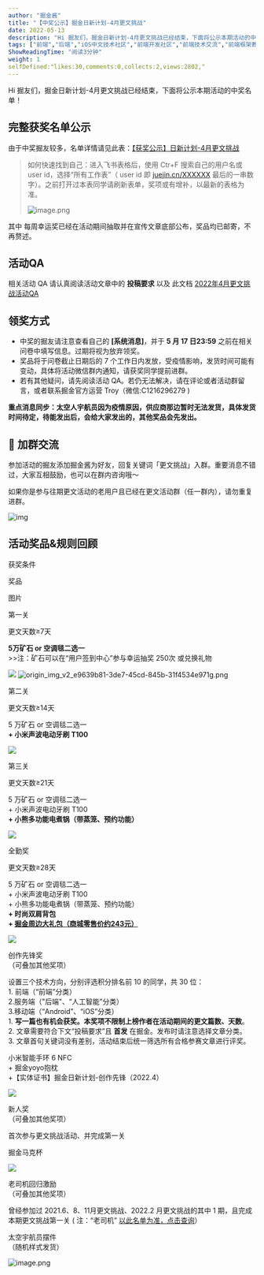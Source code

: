```yaml
---
author: "掘金酱"
title: "【中奖公示】掘金日新计划-4月更文挑战"
date: 2022-05-13
description: "Hi 掘友们，掘金日新计划-4月更文挑战已经结束，下面将公示本期活动的中奖名单！由于中奖掘友较多，名单详情请见此表。"
tags: ["前端","后端","iOS中文技术社区","前端开发社区","前端技术交流","前端框架教程","JavaScript 学习资源","CSS 技巧与最佳实践","HTML5 最新动态","前端工程师职业发展","开源前端项目","前端技术趋势"]
ShowReadingTime: "阅读3分钟"
weight: 1
selfDefined:"likes:30,comments:0,collects:2,views:2802,"
---
```

Hi 掘友们，掘金日新计划-4月更文挑战已经结束，下面将公示本期活动的中奖名单！

完整获奖名单公示
--------

由于中奖掘友较多，名单详情请见此表：[【获奖公示】日新计划-4月更文挑战](https://bytedance.feishu.cn/sheets/shtcnmZlf1WdxLN06NBOcXBWHbe "https://bytedance.feishu.cn/sheets/shtcnmZlf1WdxLN06NBOcXBWHbe")

> 如何快速找到自己：进入飞书表格后，使用 Ctr+F 搜索自己的用户名或 user id，选择“所有工作表”（ user id 即 [juejin.cn/XXXXXX](https://juejin.cn/XXXXXX "https://juejin.cn/XXXXXX") 最后的一串数字）。之前打开过本表同学请刷新表单，奖项或有增补，以最新的表格为准。
> 
> ![image.png](/images/jueJin/89a0ca64309747f.png)

其中 每周幸运奖已经在活动期间抽取并在宣传文章底部公布，奖品均已邮寄，不再赘述。

活动QA
----

相关活动 QA 请认真阅读活动文章中的 **投稿要求** 以及 此文档 [2022年4月更文挑战活动QA](https://bytedance.feishu.cn/docx/doxcnRvJ4FHy9cJlBuV8Mx8oyNf "https://bytedance.feishu.cn/docx/doxcnRvJ4FHy9cJlBuV8Mx8oyNf")

领奖方式
----

*   中奖的掘友请注意查看自己的 **\[系统消息\]**，并于 **5 月 17 日23:59** 之前在相关问卷中填写信息。过期将视为放弃领奖。
*   奖品将于问卷截止日期后的 7 个工作日内发放，受疫情影响，发货时间可能有变动，具体将活动微信群内通知，请获奖同学提前进群。
*   若有其他疑问，请先阅读活动 QA。若仍无法解决，请在评论或者活动群留言，或者联系掘金官方运营 Troy（微信:C1216296279 )

**重点消息同步：太空人宇航员因为疫情原因，供应商那边暂时无法发货，具体发货时间待定，待能发出后，会给大家发出的，其他奖品会先发出。**

👥 加群交流
-------

参加活动的掘友添加掘金酱为好友，回复关键词「更文挑战」入群。重要消息不错过，大家互相鼓励，也可以在群内咨询哦～

如果你是参与往期更文活动的老用户且已经在更文活动群（任一群内），请勿重复进群。

![img](/images/jueJin/f3caf271506b4d1.png)

活动奖品&规则回顾
---------

获奖条件

奖品

图片

第一关

更文天数≥7天

**5万矿石 or 空调毯二选一**  
\>>注：矿石可以在“用户签到中心”参与幸运抽奖 250次 或兑换礼物

![](/images/jueJin/8ffeec00b1b3463.png) ![origin_img_v2_e9639b81-3de7-45cd-845b-31f4534e971g.png](/images/jueJin/d9eb85e1d2e44c5.png)

第二关

更文天数≥14天

5 万矿石 or 空调毯二选一  
**\+ 小米声波电动牙刷 T100**

![](/images/jueJin/4b57653a8b3746d.png)

第三关

更文天数≥21天

5 万矿石 or 空调毯二选一  
\+ 小米声波电动牙刷 T100  
**\+ 小熊多功能电煮锅（带蒸笼、预约功能）**

![](/images/jueJin/54798a456bbe485.png)

全勤奖

更文天数≥28天

5 万矿石 or 空调毯二选一  
\+ 小米声波电动牙刷 T100  
\+ 小熊多功能电煮锅（带蒸笼、预约功能）  
**\+ 时尚双肩背包**  
**\+ [掘金周边大礼包（商城零售价约243元）](https://link.juejin.cn?target=https%3A%2F%2Fdetail.youzan.com%2Fshow%2Fgoods%2Fnewest%3Fkdt_id%3D104340304 "https://detail.youzan.com/show/goods/newest?kdt_id=104340304")**

![](/images/jueJin/465bd66cae5a4d9.png)

创作先锋奖  
（可叠加其他奖项）

设置三个技术方向，分别评选积分排名前 10 的同学，共 30 位：  
1\. 前端（“前端”分类）  
2.服务端（"后端"、“人工智能”分类）  
3.移动端（“Android”、“iOS”分类）  
1\. **写一篇也有机会获奖。本奖项不限制上榜作者在活动期间的更文篇数、天数**。  
2\. 文章需要符合下文“投稿要求”且 **首发** 在掘金。发布时请注意选择文章分类。  
3\. 文章首句关键词没有差别，活动结束后统一筛选所有合格参赛文章进行评奖。

小米智能手环 6 NFC  
\+ 掘金yoyo抱枕  
+【实体证书】掘金日新计划-创作先锋（2022.4）

![](/images/jueJin/2d3276f1ecba4d3.png)

新人奖  
（可叠加其他奖项）

首次参与更文挑战活动、并完成第一关

掘金马克杯

![](/images/jueJin/845f89ad0d0048e.png)

老司机回归激励  
（可叠加其他奖项）

曾经参加过 2021.6、8、11月更文挑战、2022.2 月更文挑战的其中 1 期，且完成本期更文挑战第一关 ( 注：“老司机” [以此名单为准，点击查询](https://bytedance.feishu.cn/sheets/shtcnYtgUKrdJdlrK3ds2eCm19g "https://bytedance.feishu.cn/sheets/shtcnYtgUKrdJdlrK3ds2eCm19g")）

太空宇航员摆件  
（随机样式发货）

![image.png](/images/jueJin/1e3f6f65bd31445.png)